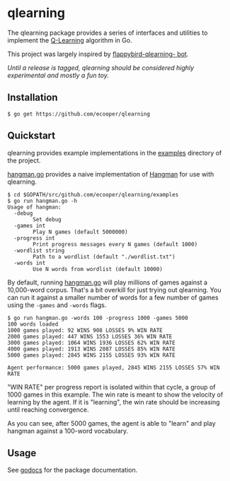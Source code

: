 # qlearning

The qlearning package provides a series of interfaces and utilities to implement
the [Q-Learning](https://en.wikipedia.org/wiki/Q-learning) algorithm in
Go.

This project was largely inspired by [flappybird-qlearning-
bot](https://github.com/chncyhn/flappybird-qlearning-bot).

*Until a release is tagged, qlearning should be considered highly
experimental and mostly a fun toy.*

## Installation

```shell
$ go get https://github.com/ecooper/qlearning
```

## Quickstart

qlearning provides example implementations in the [examples](examples/)
directory of the project.

[hangman.go](examples/hangman.go) provides a naive implementation of
[Hangman](https://en.wikipedia.org/wiki/Hangman_(game)) for use with
qlearning.

```shell
$ cd $GOPATH/src/github.com/ecooper/qlearning/examples
$ go run hangman.go -h
Usage of hangman:
  -debug
        Set debug
  -games int
        Play N games (default 5000000)
  -progress int
        Print progress messages every N games (default 1000)
  -wordlist string
        Path to a wordlist (default "./wordlist.txt")
  -words int
        Use N words from wordlist (default 10000)
```

By default, running [hangman.go](examples/hangman.go) will play millions
of games against a 10,000-word corpus. That's a bit overkill for just
trying out qlearning. You can run it against a smaller number of words
for a few number of games using the `-games` and `-words` flags.

```shell
$ go run hangman.go -words 100 -progress 1000 -games 5000
100 words loaded
1000 games played: 92 WINS 908 LOSSES 9% WIN RATE
2000 games played: 447 WINS 1553 LOSSES 36% WIN RATE
3000 games played: 1064 WINS 1936 LOSSES 62% WIN RATE
4000 games played: 1913 WINS 2087 LOSSES 85% WIN RATE
5000 games played: 2845 WINS 2155 LOSSES 93% WIN RATE

Agent performance: 5000 games played, 2845 WINS 2155 LOSSES 57% WIN RATE
```

"WIN RATE" per progress report is isolated within that cycle, a group of
1000 games in this example. The win rate is meant to show the velocity
of learning by the agent. If it is "learning", the win rate should be
increasing until reaching convergence.

As you can see, after 5000 games, the agent is able to "learn" and play
hangman against a 100-word vocabulary.

## Usage

See [godocs](https://godoc.org/github.com/ecooper/qlearning) for the
package documentation.

